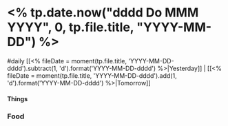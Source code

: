 # <% tp.date.now("dddd Do MMM YYYY", 0, tp.file.title, "YYYY-MM-DD") %>
#daily [[<% fileDate = moment(tp.file.title, 'YYYY-MM-DD-dddd').subtract(1, 'd').format('YYYY-MM-DD-dddd') %>|Yesterday]] | [[<% fileDate = moment(tp.file.title, 'YYYY-MM-DD-dddd').add(1, 'd').format('YYYY-MM-DD-dddd') %>|Tomorrow]]

#### Things


### Food